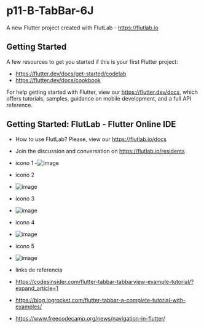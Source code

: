 # p11-B-TabBar-6J

A new Flutter project created with FlutLab - https://flutlab.io

## Getting Started

A few resources to get you started if this is your first Flutter project:

- https://flutter.dev/docs/get-started/codelab
- https://flutter.dev/docs/cookbook

For help getting started with Flutter, view our
https://flutter.dev/docs, which offers tutorials,
samples, guidance on mobile development, and a full API reference.

## Getting Started: FlutLab - Flutter Online IDE

- How to use FlutLab? Please, view our https://flutlab.io/docs
- Join the discussion and conversation on https://flutlab.io/residents

- icono 1
-![image](https://github.com/pvacarrasco/p11-B-TabBar-6J/assets/143549258/9b109b80-091e-44e5-960b-ba2ebc4fd9fd)
- icono 2
- ![image](https://github.com/pvacarrasco/p11-B-TabBar-6J/assets/143549258/82cc87b9-5645-4e8c-a046-e50a44c393a6)
- icono 3
- ![image](https://github.com/pvacarrasco/p11-B-TabBar-6J/assets/143549258/de9dc936-58a7-440d-9c98-008d4b1fde6f)
- icono 4
- ![image](https://github.com/pvacarrasco/p11-B-TabBar-6J/assets/143549258/8dfb0d3a-4dda-4751-9c39-9fa24d47f22b)
- icono 5
- ![image](https://github.com/pvacarrasco/p11-B-TabBar-6J/assets/143549258/db2ae04e-c0ee-4a51-a788-b35f7a8d6381)

- links de referencia
- https://codesinsider.com/flutter-tabbar-tabbarview-example-tutorial/?expand_article=1
- https://blog.logrocket.com/flutter-tabbar-a-complete-tutorial-with-examples/
- https://www.freecodecamp.org/news/navigation-in-flutter/



